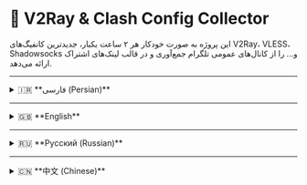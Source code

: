 # 🚀 V2Ray & Clash Config Collector


این پروژه به صورت خودکار هر ۲ ساعت یکبار، جدیدترین کانفیگ‌های V2Ray، VLESS، Shadowsocks و... را از کانال‌های عمومی تلگرام جمع‌آوری و در قالب لینک‌های اشتراک ارائه می‌دهد.

---

<details>
<summary>🇮🇷 **فارسی (Persian)**</summary>

## ⚙️ ویژگی‌ها
- **به‌روزرسانی خودکار:** لیست کانفیگ‌ها هر ۲ ساعت یکبار به‌روز می‌شود.
- **پشتیبانی از پروتکل‌های مختلف:** VLESS, VMess, Shadowsocks, Trojan, Hysteria2.
- **فیلتر هوشمند:** کانفیگ‌های ناامن (VLESS بدون TLS/Reality) و کانفیگ‌های تست سرعت به صورت خودکار حذف می‌شوند.
- **خروجی‌های متنوع:** ارائه لینک‌های خام و پروفایل‌های بهینه شده برای Clash.
- **سبک بودن:** اسکریپت و پروفایل‌های خروجی بهینه هستند.

## 🔗 لینک‌های اشتراک (Subscription Links)
برای استفاده، لینک‌های زیر را در کلاینت مورد نظر خود کپی کنید.

### لیست خام کانفیگ‌ها (برای V2RayNG, ✅Hiddify و ...)
```
https://raw.githubusercontent.com/R3ZARAHIMI/7/main/Config_jo.txt
```

### پروفایل Clash حرفه‌ای (برای Clash for Windows, Clash Verge و ...)
```
https://raw.githubusercontent.com/R3ZARAHIMI/7/main/Config-jo.yaml
```

### پروفایل Clash ساده (سازگار با کلاینت‌های قدیمی‌تر)
```
https://raw.githubusercontent.com/R3ZARAHIMI/7/main/Config-Lite.yaml
```


</details>

---

<details>
<summary>🇬🇧 **English**</summary>

## ⚙️ Features
- **Automatic Updates:** The config list is updated every 2 hours.
- **Multiple Protocol Support:** VLESS, VMess, Shadowsocks, Trojan, Hysteria2.
- **Smart Filtering:** Insecure configs (VLESS without TLS/Reality) and speedtest configs are automatically removed.
- **Multiple Outputs:** Provides raw subscription links and optimized profiles for Clash.
- **Lightweight:** The script and output profiles are optimized and lightweight.

## 🔗 Subscription Links
To use, copy the links below into your preferred client.

### Raw Config List (for V2RayNG, ✅Hiddify, etc.)
```
https://raw.githubusercontent.com/R3ZARAHIMI/7/main/Config_jo.txt
```

### Pro Clash Profile (for Clash for Windows, Clash Verge, etc.)
```
https://raw.githubusercontent.com/R3ZARAHIMI/7/main/Config-jo.yaml
```

### Lite Clash Profile (Compatible with older clients)
```
https://raw.githubusercontent.com/R3ZARAHIMI/7/main/Config-Lite.yaml
```


</details>

---

<details>
<summary>🇷🇺 **Русский (Russian)**</summary>

## ⚙️ Особенности
- **Автоматические обновления:** Список конфигураций обновляется каждые 2 часа.
- **Поддержка нескольких протоколов:** VLESS, VMess, Shadowsocks, Trojan, Hysteria2.
- **Умная фильтрация:** Небезопасные конфигурации (VLESS без TLS/Reality) и конфигурации для тестирования скорости удаляются автоматически.
- **Различные форматы вывода:** Предоставляются необработанные ссылки для подписки и оптимизированные профили для Clash.
- **Легковесность:** Скрипт и выходные профили оптимизированы и легки.

## 🔗 Ссылки на подписку
Для использования скопируйте приведенные ниже ссылки в ваш клиент.

### Список необработанных конфигураций (для V2RayNG, ✅Hiddify и т.д.)
```
https://raw.githubusercontent.com/R3ZARAHIMI/7/main/Config_jo.txt
```

### Профессиональный профиль Clash (для Clash for Windows, Clash Verge и т.д.)
```
https://raw.githubusercontent.com/R3ZARAHIMI/7/main/Config-jo.yaml
```

### Облегченный профиль Clash (совместим со старыми клиентами)
```
https://raw.githubusercontent.com/R3ZARAHIMI/7/main/Config-Lite.yaml
```


</details>

---

<details>
<summary>🇨🇳 **中文 (Chinese)**</summary>

## ⚙️ 功能
- **自动更新:** 配置列表每2小时更新一次。
- **支持多种协议:** VLESS, VMess, Shadowsocks, Trojan, Hysteria2。
- **智能过滤:** 自动移除不安全的配置（没有TLS/Reality的VLESS）和测速配置。
- **多种输出格式:** 提供原始订阅链接和为Clash优化的配置文件。
- **轻量化:** 脚本和输出配置文件都经过了优化，非常轻量。

## 🔗 订阅链接
复制以下链接到您的客户端即可使用。

### 原始配置列表 (适用于 V2RayNG, ✅Hiddify 等)
```
https://raw.githubusercontent.com/R3ZARAHIMI/7/main/Config_jo.txt
```

### Clash 专业配置文件 (适用于 Clash for Windows, Clash Verge 等)
```
https://raw.githubusercontent.com/R3ZARAHIMI/7/main/Config-jo.yaml
```

### Clash 简化配置文件 (兼容旧版客户端)
```
https://raw.githubusercontent.com/R3ZARAHIMI/7/main/Config-Lite.yaml
```


</details>
